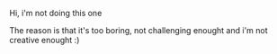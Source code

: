 Hi, i'm not doing this one

The reason is that it's too boring, not challenging enought and i'm not creative enought :)
